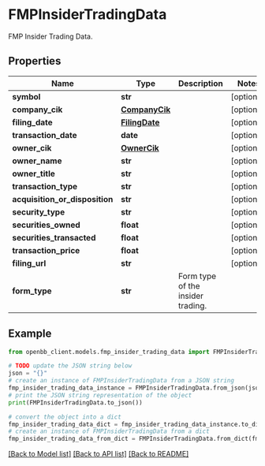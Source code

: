 # FMPInsiderTradingData

FMP Insider Trading Data.

## Properties

Name | Type | Description | Notes
------------ | ------------- | ------------- | -------------
**symbol** | **str** |  | [optional] 
**company_cik** | [**CompanyCik**](CompanyCik.md) |  | [optional] 
**filing_date** | [**FilingDate**](FilingDate.md) |  | [optional] 
**transaction_date** | **date** |  | [optional] 
**owner_cik** | [**OwnerCik**](OwnerCik.md) |  | [optional] 
**owner_name** | **str** |  | [optional] 
**owner_title** | **str** |  | [optional] 
**transaction_type** | **str** |  | [optional] 
**acquisition_or_disposition** | **str** |  | [optional] 
**security_type** | **str** |  | [optional] 
**securities_owned** | **float** |  | [optional] 
**securities_transacted** | **float** |  | [optional] 
**transaction_price** | **float** |  | [optional] 
**filing_url** | **str** |  | [optional] 
**form_type** | **str** | Form type of the insider trading. | 

## Example

```python
from openbb_client.models.fmp_insider_trading_data import FMPInsiderTradingData

# TODO update the JSON string below
json = "{}"
# create an instance of FMPInsiderTradingData from a JSON string
fmp_insider_trading_data_instance = FMPInsiderTradingData.from_json(json)
# print the JSON string representation of the object
print(FMPInsiderTradingData.to_json())

# convert the object into a dict
fmp_insider_trading_data_dict = fmp_insider_trading_data_instance.to_dict()
# create an instance of FMPInsiderTradingData from a dict
fmp_insider_trading_data_from_dict = FMPInsiderTradingData.from_dict(fmp_insider_trading_data_dict)
```
[[Back to Model list]](../README.md#documentation-for-models) [[Back to API list]](../README.md#documentation-for-api-endpoints) [[Back to README]](../README.md)


